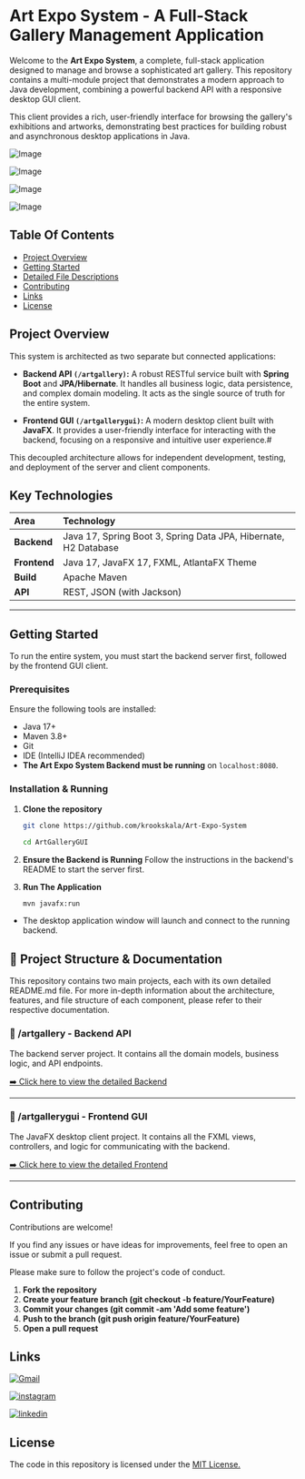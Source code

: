 
# Art Expo System - A Full-Stack Gallery Management Application

Welcome to the **Art Expo System**, a complete, full-stack application designed to manage and browse a sophisticated art gallery. This repository contains a multi-module project that demonstrates a modern approach to Java development, combining a powerful backend API with a responsive desktop GUI client.

This client provides a rich, user-friendly interface for browsing the gallery's exhibitions and artworks, demonstrating best practices for building robust and asynchronous desktop applications in Java.

![Image](https://github.com/user-attachments/assets/e853b3f6-84e9-448c-a1ef-e1bcb8337563)

![Image](https://github.com/user-attachments/assets/47a0c847-7ad3-4ccb-aca4-36648beff0f0)

![Image](https://github.com/user-attachments/assets/3092452a-a14f-4691-a5b5-9df1fd458f3d)

![Image](https://github.com/user-attachments/assets/b83888c0-d625-40b6-9b7a-91b6274cde36)

## Table Of Contents

- [Project Overview](#project-overview)
- [Getting Started](#getting-started)
- [Detailed File Descriptions](#usage)
- [Contributing](#contributing)
- [Links](#links)
- [License](#license)

## Project Overview

This system is architected as two separate but connected applications:

- **Backend API `(/artgallery)`:** A robust RESTful service built with **Spring Boot** and **JPA/Hibernate**. It handles all business logic, data persistence, and complex domain modeling. It acts as the single source of truth for the entire system.

- **Frontend GUI `(/artgallerygui)`:** A modern desktop client built with **JavaFX**. It provides a user-friendly interface for interacting with the backend, focusing on a responsive and intuitive user experience.#


This decoupled architecture allows for independent development, testing, and deployment of the server and client components.

## Key Technologies

| Area      | Technology                                    |
| :-------- | :-------------------------------------------- |
| **Backend**   | Java 17, Spring Boot 3, Spring Data JPA, Hibernate, H2 Database |
| **Frontend**  | Java 17, JavaFX 17, FXML, AtlantaFX Theme       |
| **Build**     | Apache Maven                                  |
| **API**       | REST, JSON (with Jackson)                     |

---

## Getting Started

To run the entire system, you must start the backend server first, followed by the frontend GUI client.

### Prerequisites

Ensure the following tools are installed:

- Java 17+
- Maven 3.8+
- Git
- IDE (IntelliJ IDEA recommended)
- **The Art Expo System Backend must be running** on `localhost:8080`.

### Installation & Running

1. **Clone the repository**
   ```bash
   git clone https://github.com/krookskala/Art-Expo-System

   cd ArtGalleryGUI
   ```
2. **Ensure the Backend is Running**
   Follow the instructions in the backend's README to start the server first.

3. **Run The Application**
    ```bash
   mvn javafx:run
   ```
- The desktop application window will launch and connect to the running backend.

## 🧾 Project Structure & Documentation

This repository contains two main projects, each with its own detailed README.md file. For more in-depth information about the architecture, features, and file structure of each component, please refer to their respective documentation.

### 📂 /artgallery - Backend API
The backend server project. It contains all the domain models, business logic, and API endpoints.

[➡️ Click here to view the detailed Backend](https://github.com/krookskala/Art-Expo-System/tree/main/art-gallery)

---

### 📂 /artgallerygui - Frontend GUI
The JavaFX desktop client project. It contains all the FXML views, controllers, and logic for communicating with the backend.

[➡️ Click here to view the detailed Frontend](https://github.com/krookskala/Art-Expo-System/tree/main/ArtGalleryGUI)

---

## Contributing

Contributions are welcome!

If you find any issues or have ideas for improvements, feel free to open an issue or submit a pull request.

Please make sure to follow the project's code of conduct.

1. **Fork the repository**
2. **Create your feature branch (git checkout -b feature/YourFeature)**
3. **Commit your changes (git commit -am 'Add some feature')**
4. **Push to the branch (git push origin feature/YourFeature)**
5. **Open a pull request**



## Links

[![Gmail](https://img.shields.io/badge/ismailsariarslan7@gmail.com-D14836?style=for-the-badge&logo=gmail&logoColor=white)](ismailsariarslan7@gmail.com)

[![instagram](https://img.shields.io/badge/Instagram-E4405F?style=for-the-badge&logo=instagram&logoColor=white)](https://www.instagram.com/ismailsariarslan/)

[![linkedin](https://img.shields.io/badge/linkedin-0A66C2?style=for-the-badge&logo=linkedin&logoColor=white)](https://www.linkedin.com/in/ismailsariarslan/)
## License

The code in this repository is licensed under the [MIT License.](https://github.com/krookskala/Art-Expo-System/blob/main/LICENSE)
